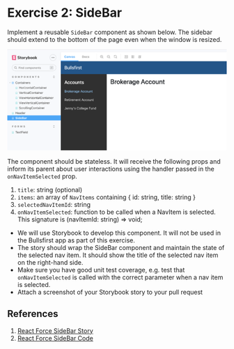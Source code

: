 # Exercise 2: SideBar

Implement a reusable `SideBar` component as shown below. The sidebar should
extend to the bottom of the page even when the window is resized.

![SideBar](../visual-design/sidebar.png)

The component should be stateless. It will receive the following props and
inform its parent about user interactions using the handler passed in the
`onNavItemSelected` prop.

1. `title`: string (optional)
2. `items`: an array of `NavItems` containing { id: string, title: string }
3. `selectedNavItemId`: string
4. `onNavItemSelected`: function to be called when a NavItem is selected. This
   signature is (navItemId: string) => void;

- We will use Storybook to develop this component. It will not be used in the
  Bullsfirst app as part of this exercise.
- The story should wrap the SideBar component and maintain the state of the
  selected nav item. It should show the title of the selected nav item on the
  right-hand side.
- Make sure you have good unit test coverage, e.g. test that `onNavItemSelected`
  is called with the correct parameter when a nav item is selected.
- Attach a screenshot of your Storybook story to your pull request

## References

1. [React Force SideBar Story](https://nareshbhatia.github.io/react-force/?path=/story/core-sidebar--side-bar-story)
2. [React Force SideBar Code](https://github.com/nareshbhatia/react-force/blob/master/packages/core/src/NavBar/SideBar.tsx)
